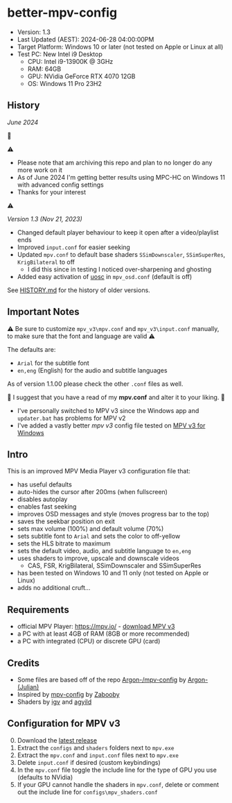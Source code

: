 # better-mpv-config

- Version: 1.3
- Last Updated (AEST): 2024-06-28 04:00:00PM
- Target Platform: Windows 10 or later (not tested on Apple or Linux at all)
- Test PC: New Intel i9 Desktop
    - CPU: Intel i9-13900K @ 3GHz
    - RAM: 64GB
    - GPU: NVidia GeForce RTX 4070 12GB
    - OS: Windows 11 Pro 23H2

## History

_June 2024_

📢

⚠️

- Please note that am archiving this repo and plan to no longer do any more work on it
- As of June 2024 I'm getting better results using MPC-HC on Windows 11 with advanced config settings
- Thanks for your interest

⚠️

_Version 1.3 (Nov 21, 2023)_
- Changed default player behaviour to keep it open after a video/playlist ends
- Improved `input.conf` for easier seeking
- Updated `mpv.conf` to default base shaders `SSimDownscaler`, `SSimSuperRes`, `KrigBilateral` to off
    - I did this since in testing I noticed over-sharpening and ghosting
- Added easy activation of [uosc](https://github.com/tomasklaen/uosc) in `mpv_osd.conf` (default is off)

See [HISTORY.md](HISTORY.md) for the history of older versions.

## Important Notes

⚠️ Be sure to customize `mpv_v3\mpv.conf` and `mpv_v3\input.conf` manually,
to make sure that the font and language are valid ⚠️

The defaults are:

- `Arial` for the subtitle font
- `en,eng` (English) for the audio and subtitle languages

As of version 1.1.00 please check the other `.conf` files as well.

📝 I suggest that you have a read of my __mpv.conf__ and alter it to your liking. 📝

- I've personally switched to MPV v3 since the Windows app and `updater.bat` has problems for MPV v2
- I've added a vastly better _mpv v3_ config file tested on [MPV v3 for Windows](https://sourceforge.net/projects/mpv-player-windows/files/64bit-v3/)

## Intro

This is an improved MPV Media Player v3 configuration file that:

- has useful defaults
- auto-hides the cursor after 200ms (when fullscreen)
- disables autoplay
- enables fast seeking
- improves OSD messages and style (moves progress bar to the top)
- saves the seekbar position on exit
- sets max volume (100%) and default volume (70%)
- sets subtitle font to `Arial` and sets the color to off-yellow
- sets the HLS bitrate to maximum
- sets the default video, audio, and subtitle language to `en,eng`
- uses shaders to improve, upscale and downscale videos
    - CAS, FSR, KrigBilateral, SSimDownscaler and SSimSuperRes
- has been tested on Windows 10 and 11 only (not tested on Apple or Linux)
- adds no additional cruft...

## Requirements

* official MPV Player: https://mpv.io/ - [download MPV v3](https://sourceforge.net/projects/mpv-player-windows/files/64bit-v3/)
* a PC with at least 4GB of RAM (8GB or more recommended)
* a PC with integrated (CPU) or discrete GPU (card)

## Credits

* Some files are based off of the repo [Argon-/mpv-config](https://github.com/Argon-/mpv-config) by [Argon- (Julian)](https://github.com/Argon-)
* Inspired by [mpv-config](https://github.com/Zabooby/mpv-config) by [Zabooby](https://github.com/Zabooby)
* Shaders by [igv](https://gist.github.com/igv) and [agyild](https://gist.github.com/agyild/)

## Configuration for MPV v3

0. Download the [latest release](https://github.com/hl2guide/better-mpv-config/releases)
1. Extract the `configs` and `shaders` folders next to `mpv.exe`
2. Extract the `mpv.conf` and `input.conf` files next to `mpv.exe`
3. Delete `input.conf` if desired (custom keybindings)
4. In the `mpv.conf` file toggle the include line for the type of GPU you use (defaults to NVidia)
5. If your GPU cannot handle the shaders in `mpv.conf`, delete or comment out the include line for `configs\mpv_shaders.conf`
